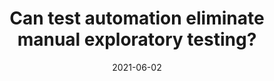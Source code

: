 ---
categories:
- Software Testing
date: '2021-06-02'
title: Can test automation eliminate manual exploratory testing?
---